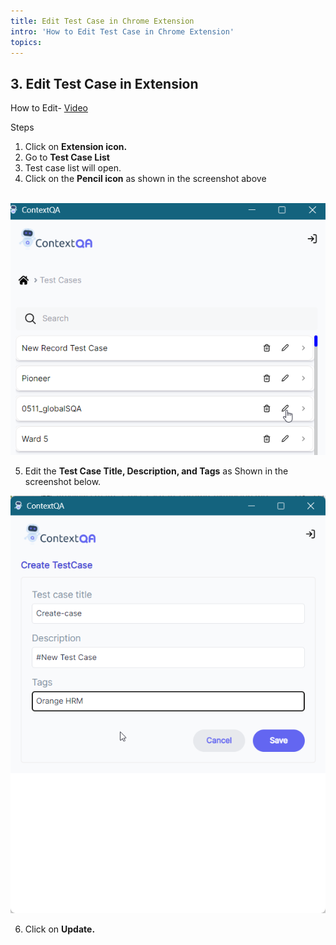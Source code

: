 ```yaml
---
title: Edit Test Case in Chrome Extension
intro: 'How to Edit Test Case in Chrome Extension'
topics:
---
```


## <a name="_z2jyt0fhgp28"></a>**3. Edit Test Case in Extension** 
How to Edit- [Video](https://www.youtube.com/watch?v=GTvMP-7LXfs&list=PLfRq0FuuqhRkB4nAD6NYbmzSYoi0yA8OG&index=10)

Steps

1. Click on **Extension icon.**  
2. Go to **Test Case List**
3. Test case list will open.
4. Click on the **Pencil icon** as shown in the screenshot above

` `![](imgss/edit-pencil-icon.png)

5. Edit the **Test Case Title, Description, and Tags** as Shown in the screenshot below.

![](imgss/create-extension-save.png)

6. Click on **Update.** 






